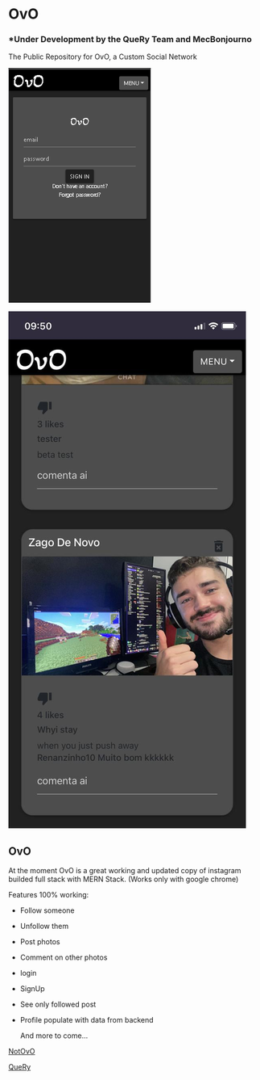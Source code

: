 # OvO
### *Under Development by the QueRy Team and MecBonjourno
The Public Repository for OvO, a Custom Social Network

![Demo](./screen1.png)

![Demo2](./screen2.png)
## OvO

At the moment OvO is a great working and updated copy of instagram builded full stack with MERN Stack.
(Works only with google chrome)

Features 100% working:

 - Follow someone
 - Unfollow them
 - Post photos
 - Comment on other photos
 - login
 - SignUp
 - See only followed post
 - Profile populate with data from backend

    And more to come...

[NotOvO](http://notovo.herokuapp.com)


[QueRy](https://querymobile.co)
